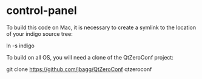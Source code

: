 # control-panel

To build this code on Mac, it is necessary to create a symlink to the location of your indigo source tree:

ln -s <path-to-indigo> indigo

To build on all OS, you will need a clone of the QtZeroConf project:

git clone https://github.com/jbagg/QtZeroConf qtzeroconf

